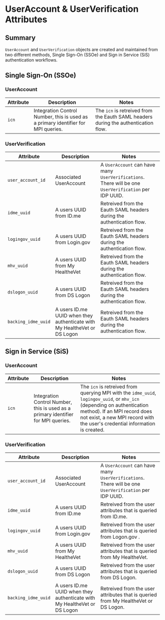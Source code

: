 # UserAccount & UserVerification Attributes

## Summary
`UserAccount` and `UserVerification` objects are created and maintained from two different methods, Single Sign-On (SSOe) and Sign in Service (SiS) authentication workflows.

## Single Sign-On (SSOe)

### UserAccount

| Attribute | Description | Notes |
| --- | --- | --- |
| `icn` | Integration Control Number, this is used as a primary identifier for MPI queries. | The `icn` is retreived from the Eauth SAML headers during the authentication flow. |

### UserVerification

| Attribute | Description | Notes |
| --- | --- | --- |
| `user_account_id` | Associated UserAccount | A `UserAccount` can have many `UserVerifications`. There will be one `UserVerification` per IDP UUID.  |
| `idme_uuid` | A users UUID from ID.me | Retreived from the Eauth SAML headers during the authentication flow. |
| `logingov_uuid` | A users UUID from Login.gov | Retreived from the Eauth SAML headers during the authentication flow. |
| `mhv_uuid` | A users UUID from My HealtheVet | Retreived from the Eauth SAML headers during the authentication flow. |
| `dslogon_uuid` | A users UUID from DS Logon | Retreived from the Eauth SAML headers during the authentication flow. |
| `backing_idme_uuid` | A users ID.me UUID when they authenticate with My HealtheVet or DS Logon | Retreived from the Eauth SAML headers during the authentication flow. |


## Sign in Service (SiS)

### UserAccount

| Attribute | Description | Notes |
| --- | --- | --- |
| `icn` | Integration Control Number, this is used as a primary identifier for MPI queries. | The `icn` is retreived from querying MPI with the `idme_uuid`, `logingov_uuid`, or `mhv_icn` (depending on authentication method). If an MPI record does not exist, a new MPI record with the user's credential information is created. |

### UserVerification

| Attribute | Description | Notes |
| --- | --- | --- |
| `user_account_id` | Associated UserAccount | A `UserAccount` can have many `UserVerifications`. There will be one `UserVerification` per IDP UUID. |
| `idme_uuid` | A users UUID from ID.me | Retreived from the user attributes that is queried from ID.me. |
| `logingov_uuid` | A users UUID from Login.gov | Retreived from the user attributes that is queried from Logon.gov .|
| `mhv_uuid` | A users UUID from My HealtheVet | Retreived from the user attributes that is queried from My HealtheVet. |
| `dslogon_uuid` | A users UUID from DS Logon | Retreived from the user attributes that is queried from DS Logon. |
| `backing_idme_uuid` | A users ID.me UUID when they authenticate with My HealtheVet or DS Logon | Retreived from the user attributes that is queried from My HealtheVet or DS Logon. |
